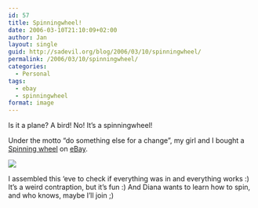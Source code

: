 ```yaml
---
id: 57
title: Spinningwheel!
date: 2006-03-10T21:10:09+02:00
author: Jan
layout: single
guid: http://sadevil.org/blog/2006/03/10/spinningwheel/
permalink: /2006/03/10/spinningwheel/
categories:
  - Personal
tags:
  - ebay
  - spinningwheel
format: image
---
```

Is it a plane? A bird! No! It&#8217;s a spinningwheel!

Under the motto &#8220;do something else for a change&#8221;, my girl and I bought a <a href="https://sadevil.org/piwigo/index.php/category/92-spinning" target="_blank">Spinning wheel</a> on <a href="http://cgi.benl.ebay.be/ws/eBayISAPI.dll?ViewItem&rd=1&item=8264090330&ssPageName=STRK:MEWN:IT" target="_blank">eBay</a>.

![](https://kcore.org/wp-content/uploads/2006/03/small_IMG_1595-sm.jpg) 

I assembled this &#8216;eve to check if everything was in and everything works :) It&#8217;s a weird contraption, but it&#8217;s fun :) And Diana wants to learn how to spin, and who knows, maybe I&#8217;ll join ;)